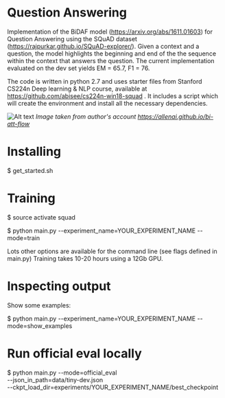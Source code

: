 # Question Answering

Implementation of the BiDAF model (https://arxiv.org/abs/1611.01603) for Question Answering using the SQuAD dataset (https://rajpurkar.github.io/SQuAD-explorer/). Given a context and a question, the model highlights the beginning and end of the the sequence within the context that answers the question. 
The current implementation evaluated on the dev set yields EM = 65.7, F1 = 76.

The code is written in python 2.7 and uses starter files from Stanford CS224n Deep learning & NLP course, available at https://github.com/abisee/cs224n-win18-squad . It includes a script which will create the environment and install all the necessary dependencies.

![Alt text](https://allenai.github.io/bi-att-flow/BiDAF.png)
_Image taken from author's account https://allenai.github.io/bi-att-flow_

# Installing
  $ get_started.sh

# Training
  $ source activate squad
  
  $ python main.py --experiment_name=YOUR_EXPERIMENT_NAME --mode=train

Lots other options are available for the command line (see flags defined in main.py)
Training takes 10-20 hours using a 12Gb GPU.

# Inspecting output
Show some examples:

  $ python main.py --experiment_name=YOUR_EXPERIMENT_NAME --mode=show_examples

# Run official eval locally
  $ python main.py <OTHER FLAGS> --mode=official_eval \
  --json_in_path=data/tiny-dev.json \
  --ckpt_load_dir=experiments/YOUR_EXPERIMENT_NAME/best_checkpoint
